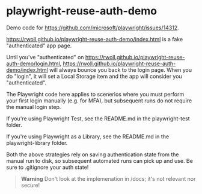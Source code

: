 # playwright-reuse-auth-demo

Demo code for https://github.com/microsoft/playwright/issues/14312.

https://rwoll.github.io/playwright-reuse-auth-demo/index.html is a fake "authenticated" app page.

Until you've "authenticated" on https://rwoll.github.io/playwright-reuse-auth-demo/login.html,
https://rwoll.github.io/playwright-reuse-auth-demo/index.html will always bounce you back to the login page.
When you do "login", it will set a Local Storage item and the app will consider you "authenticated".

The Playwright code here applies to scenerios where you must perform your first login manually (e.g. for MFA), but subsequent runs do not require the manual login step.

If you're using Playwright Test, see the README.md in the playwright-test folder.

If you're using Playwright as a Library, see the README.md in the playwright-library folder.

Both the above strategies rely on saving authentication state from the manual run to disk, so subsequent automated runs can pick up and use.
Be sure to .gitignore your auth state!

> **Warning**
> Don't look at the implemenation in /docs; it's not relevant nor secure!

